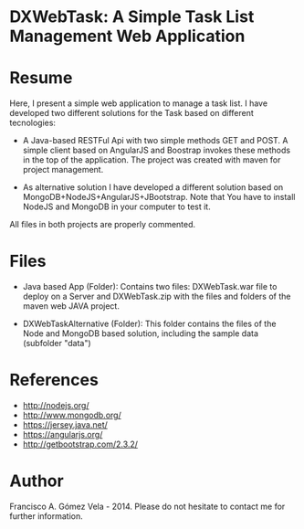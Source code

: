 DXWebTask: A Simple Task List Management Web Application
========================================================

Resume
======
Here, I present a simple web application to manage a task list. I have developed two different solutions for the Task based on different tecnologies:
* A Java-based RESTFul Api with two simple methods GET and POST. A simple client based on AngularJS and Boostrap invokes these methods in the top of the application. The project was created with maven for project management.  

* As alternative solution I have developed a different solution based on MongoDB+NodeJS+AngularJS+JBootstrap. Note that You have to install NodeJS and MongoDB in your computer to test it.

All files in both projects are properly commented.

Files
=====

* Java based App (Folder): Contains two files: DXWebTask.war file to deploy on a Server and DXWebTask.zip with the files and folders of the maven web JAVA project.

* DXWebTaskAlternative (Folder): This folder contains the files of the Node and MongoDB based solution, including the sample data (subfolder "data")

References
==========

  * http://nodejs.org/
  * http://www.mongodb.org/
  * https://jersey.java.net/
  * https://angularjs.org/
  * http://getbootstrap.com/2.3.2/

Author
=======

Francisco A. Gómez Vela - 2014.
Please do not hesitate to contact me for further information.
